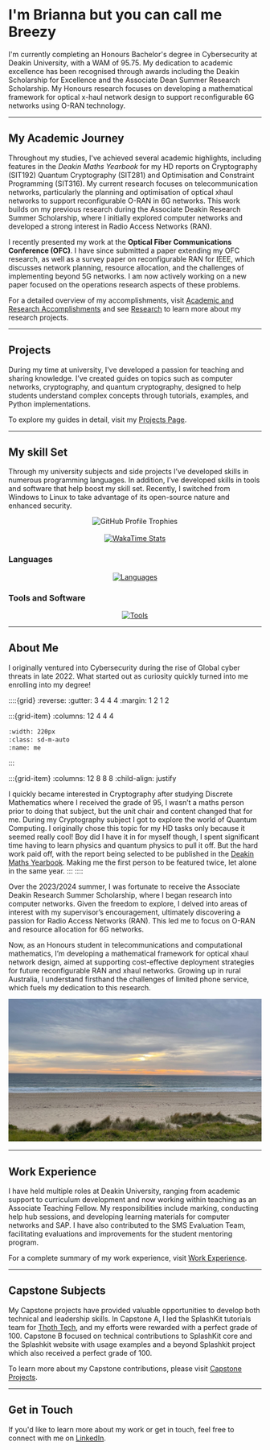 # I'm Brianna but you can call me Breezy

I'm currently completing an Honours Bachelor's degree in Cybersecurity at Deakin University, with a WAM of 95.75. My dedication to academic excellence has been recognised through awards including the Deakin Scholarship for Excellence and the Associate Dean Summer Research Scholarship. My Honours research focuses on developing a mathematical framework for optical x-haul network design to support reconfigurable 6G networks using O-RAN technology.

---

## My Academic Journey

Throughout my studies, I've achieved several academic highlights, including features in the *Deakin Maths Yearbook* for my HD reports on Cryptography (SIT192) Quantum Cryptography (SIT281) and Optimisation and Constraint Programming (SIT316). My current research focuses on telecommunication networks, particularly the planning and optimisation of optical xhaul networks to support reconfigurable O-RAN in 6G networks. This work builds on my previous research during the Associate Deakin Research Summer Scholarship, where I initially explored computer networks and developed a strong interest in Radio Access Networks (RAN).

I recently presented my work at the **Optical Fiber Communications Conference (OFC)**. I have since submitted a paper extending my OFC research, as well as a survey paper on reconfigurable RAN for IEEE, which discusses network planning, resource allocation, and the challenges of implementing beyond 5G networks. I am now actively working on a new paper focused on the operations research aspects of these problems.

For a detailed overview of my accomplishments, visit [Academic and Research Accomplishments](content/accomplishments.md) and see [Research](content/research.md) to learn more about my research projects.

---

## Projects

During my time at university, I've developed a passion for teaching and sharing knowledge. I’ve created guides on topics such as computer networks, cryptography, and quantum cryptography, designed to help students understand complex concepts through tutorials, examples, and Python implementations.

To explore my guides in detail, visit my [Projects Page](content/projects.md).

---

## My skill Set

Through my university subjects and side projects I’ve developed skills in numerous programming languages. In addition, I’ve developed skills in tools and software that help boost my skill set. Recently, I switched from Windows to Linux to take advantage of its open-source nature and enhanced security.

<div align="center">
    <img src="https://github-profile-trophy.vercel.app/?username=breezy-codes&theme=onedark&row=1" alt="GitHub Profile Trophies" style="max-width: 100%;" />
</div>

<br>

<!---
<div align="center">
    <img width="350" align="center" style="display: inline-block; vertical-align: top;" src="https://github-readme-stats-hvpm.vercel.app/api?username=breezy-codes&count_private=true&show_icons=true&theme=material-palenight&rank_icon=github&border_radius=10" alt="readme stats" />
    <img width="200" align="center" style="display: inline-block; vertical-align: top;" src="https://github-readme-stats-hvpm.vercel.app/api/top-langs/?username=breezy-codes&&langs_count=12&layout=compact&count_private=true&theme=material-palenight&border_radius=10&size_weight=0.5&count_weight=0.5&hide=html" alt="top langs" />
</div>
--->

<div align="center">
  <a href="https://wakatime.com">
    <img src="https://wakatime.com/share/@breezycodes/d469186e-6f43-4a61-ae32-4888869f2817.png" width="500" alt="WakaTime Stats" />
  </a>
</div>

### Languages

<div align="center">
  <a href="https://skillicons.dev">
    <img src="https://skillicons.dev/icons?i=md,py,cpp,cs,dotnet,latex,anaconda,js,java&type=svg&perline=9&theme=dark&background=transparent" alt="Languages"/>
  </a>
</div>

### Tools and Software

<div align="center">
  <a href="https://skillicons.dev">
    <img src="https://skillicons.dev/icons?i=git,eclipse,vscode,visualstudio,ai,raspberrypi,linux,ubuntu,arch&type=svg&perline=9&theme=dark&background=transparent" alt="Tools"/>
  </a>
</div>


---

## About Me

I originally ventured into Cybersecurity during the rise of Global cyber threats in late 2022. What started out as curiosity quickly turned into me enrolling into my degree!

::::{grid}
:reverse:
:gutter: 3 4 4 4
:margin: 1 2 1 2

:::{grid-item}
:columns: 12 4 4 4

```{image} img/content/me.png
:width: 220px
:class: sd-m-auto
:name: me
```

:::

:::{grid-item}
:columns: 12 8 8 8
:child-align: justify

I quickly became interested in Cryptography after studying Discrete Mathematics where I received the grade of 95, I wasn’t a maths person prior to doing that subject, but the unit chair and content changed that for me. During my Cryptography subject I got to explore the world of Quantum Computing. I originally chose this topic for my HD tasks only because it seemed really cool! Boy did I have it in for myself though, I spent significant time having to learn physics and quantum physics to pull it off. But the hard work paid off, with the report being selected to be published in the [Deakin Maths Yearbook](https://nla.gov.au/nla.obj-3336557334/view). Making me the first person to be featured twice, let alone in the same year.
:::
::::

Over the 2023/2024 summer, I was fortunate to receive the Associate Deakin Research Summer Scholarship, where I began research into computer networks. Given the freedom to explore, I delved into areas of interest with my supervisor’s encouragement, ultimately discovering a passion for Radio Access Networks (RAN). This led me to focus on O-RAN and resource allocation for 6G networks.

Now, as an Honours student in telecommunications and computational mathematics, I’m developing a mathematical framework for optical xhaul network design, aimed at supporting cost-effective deployment strategies for future reconfigurable RAN and xhaul networks. Growing up in rural Australia, I understand firsthand the challenges of limited phone service, which fuels my dedication to this research.

![Image Description](/img/content/beach.jpeg)

---

## Work Experience

I have held multiple roles at Deakin University, ranging from academic support to curriculum development and now working within teaching as an Associate Teaching Fellow. My responsibilities include marking, conducting help hub sessions, and developing learning materials for computer networks and SAP. I have also contributed to the SMS Evaluation Team, facilitating evaluations and improvements for the student mentoring program.

For a complete summary of my work experience, visit [Work Experience](content/work-experience.md).

---

## Capstone Subjects

My Capstone projects have provided valuable opportunities to develop both technical and leadership skills. In Capstone A, I led the SplashKit tutorials team for [Thoth Tech](https://github.com/thoth-tech), and my efforts were rewarded with a perfect grade of 100. Capstone B focused on technical contributions to SplashKit core and the Splashkit website with usage examples and a beyond Splashkit project which also received a perfect grade of 100.

To learn more about my Capstone contributions, please visit [Capstone Projects](content/capstone.md).

---

## Get in Touch

If you'd like to learn more about my work or get in touch, feel free to connect with me on [LinkedIn](https://www.linkedin.com/in/brianna-laird).
